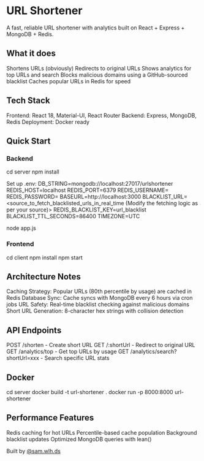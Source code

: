 # URL Shortener
A fast, reliable URL shortener with analytics built on React + Express + MongoDB + Redis.
## What it does

Shortens URLs (obviously)
Redirects to original URLs
Shows analytics for top URLs and search
Blocks malicious domains using a GitHub-sourced blacklist
Caches popular URLs in Redis for speed

## Tech Stack
Frontend: React 18, Material-UI, React Router
Backend: Express, MongoDB, Redis
Deployment: Docker ready
## Quick Start
### Backend
cd server
npm install

Set up .env:
DB_STRING=mongodb://localhost:27017/urlshortener
REDIS_HOST=localhost
REDIS_PORT=6379
REDIS_USERNAME=
REDIS_PASSWORD=
BASEURL=http://localhost:3000
BLACKLIST_URL=<source_to_fetch_blacklisted_urls_in_real_time (Modify the fetching logic as per your source)>
REDIS_BLACKLIST_KEY=url_blacklist
BLACKLIST_TTL_SECONDS=86400
TIMEZONE=UTC

node app.js

### Frontend
cd client
npm install
npm start

## Architecture Notes

Caching Strategy: Popular URLs (80th percentile by usage) are cached in Redis
Database Sync: Cache syncs with MongoDB every 6 hours via cron jobs
URL Safety: Real-time blacklist checking against malicious domains
Short URL Generation: 8-character hex strings with collision detection

## API Endpoints

POST /shorten - Create short URL
GET /:shortUrl - Redirect to original URL
GET /analytics/top - Get top URLs by usage
GET /analytics/search?shortUrl=xxx - Search specific URL stats

## Docker
cd server
docker build -t url-shortener .
docker run -p 8000:8000 url-shortener

## Performance Features

Redis caching for hot URLs
Percentile-based cache population
Background blacklist updates
Optimized MongoDB queries with lean()

Built by [@sam.wlh.ds](https://github.com/sam-wlh-ds)
